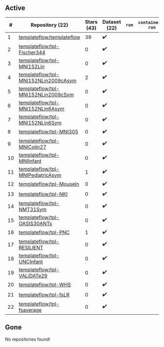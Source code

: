 ## Active
| # | Repository (22) | Stars (43) | Dataset (22) | `run` | `containers-run` |
| --- | --- | --- | --- | --- | --- |
| 1 | [templateflow/templateflow](https://github.com/templateflow/templateflow) | 39 | :heavy_check_mark: |  |  |
| 2 | [templateflow/tpl-Fischer344](https://github.com/templateflow/tpl-Fischer344) | 0 | :heavy_check_mark: |  |  |
| 3 | [templateflow/tpl-MNI152Lin](https://github.com/templateflow/tpl-MNI152Lin) | 0 | :heavy_check_mark: |  |  |
| 4 | [templateflow/tpl-MNI152NLin2009cAsym](https://github.com/templateflow/tpl-MNI152NLin2009cAsym) | 2 | :heavy_check_mark: |  |  |
| 5 | [templateflow/tpl-MNI152NLin2009cSym](https://github.com/templateflow/tpl-MNI152NLin2009cSym) | 0 | :heavy_check_mark: |  |  |
| 6 | [templateflow/tpl-MNI152NLin6Asym](https://github.com/templateflow/tpl-MNI152NLin6Asym) | 0 | :heavy_check_mark: |  |  |
| 7 | [templateflow/tpl-MNI152NLin6Sym](https://github.com/templateflow/tpl-MNI152NLin6Sym) | 0 | :heavy_check_mark: |  |  |
| 8 | [templateflow/tpl-MNI305](https://github.com/templateflow/tpl-MNI305) | 0 | :heavy_check_mark: |  |  |
| 9 | [templateflow/tpl-MNIColin27](https://github.com/templateflow/tpl-MNIColin27) | 0 | :heavy_check_mark: |  |  |
| 10 | [templateflow/tpl-MNIInfant](https://github.com/templateflow/tpl-MNIInfant) | 0 | :heavy_check_mark: |  |  |
| 11 | [templateflow/tpl-MNIPediatricAsym](https://github.com/templateflow/tpl-MNIPediatricAsym) | 1 | :heavy_check_mark: |  |  |
| 12 | [templateflow/tpl-MouseIn](https://github.com/templateflow/tpl-MouseIn) | 0 | :heavy_check_mark: |  |  |
| 13 | [templateflow/tpl-NKI](https://github.com/templateflow/tpl-NKI) | 0 | :heavy_check_mark: |  |  |
| 14 | [templateflow/tpl-NMT31Sym](https://github.com/templateflow/tpl-NMT31Sym) | 0 | :heavy_check_mark: |  |  |
| 15 | [templateflow/tpl-OASIS30ANTs](https://github.com/templateflow/tpl-OASIS30ANTs) | 0 | :heavy_check_mark: |  |  |
| 16 | [templateflow/tpl-PNC](https://github.com/templateflow/tpl-PNC) | 1 | :heavy_check_mark: |  |  |
| 17 | [templateflow/tpl-RESILIENT](https://github.com/templateflow/tpl-RESILIENT) | 0 | :heavy_check_mark: |  |  |
| 18 | [templateflow/tpl-UNCInfant](https://github.com/templateflow/tpl-UNCInfant) | 0 | :heavy_check_mark: |  |  |
| 19 | [templateflow/tpl-VALiDATe29](https://github.com/templateflow/tpl-VALiDATe29) | 0 | :heavy_check_mark: |  |  |
| 20 | [templateflow/tpl-WHS](https://github.com/templateflow/tpl-WHS) | 0 | :heavy_check_mark: |  |  |
| 21 | [templateflow/tpl-fsLR](https://github.com/templateflow/tpl-fsLR) | 0 | :heavy_check_mark: |  |  |
| 22 | [templateflow/tpl-fsaverage](https://github.com/templateflow/tpl-fsaverage) | 0 | :heavy_check_mark: |  |  |

## Gone
No repositories found!
